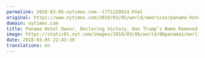 ```yaml
---
permalink: 2018-03-05-nytimes.com--1771220814.html
original: https://www.nytimes.com/2018/03/05/world/americas/panama-hotel-trump.html?partner=rss&amp;emc=rss
domain: nytimes.com
title: Panama Hotel Owner, Declaring Victory, Has Trump’s Name Removed
image: https://static01.nyt.com/images/2018/03/06/world/06panama1/merlin_135051165_1a6a73c0-9ece-4dda-8dbc-d916563da81a-mediumThreeByTwo440.jpg
date: 2018-03-05 22:43:30
translations: en
---
```


